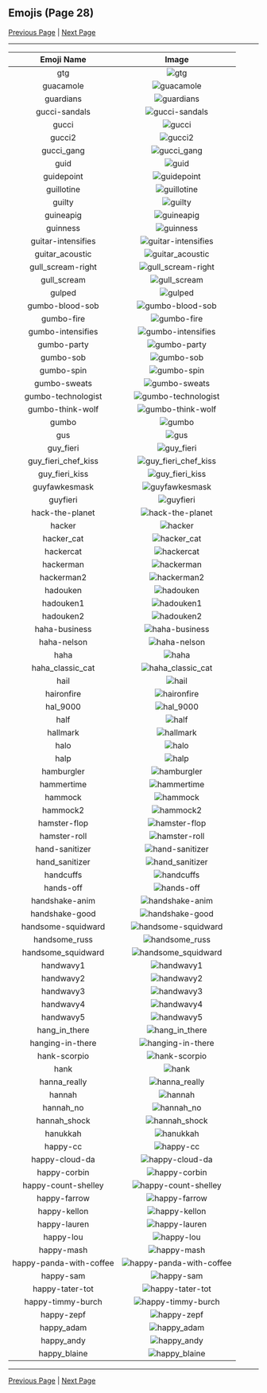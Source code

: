 
## Emojis (Page 28)

[Previous Page](/docs/rc/page-g-0027.md)
  | [Next Page](/docs/rc/page-h-0029.md)

<hr />

|Emoji Name|Image|
| :-: | :-: |
|gtg| ![gtg](/emojis/rc/gtg.png)|
|guacamole| ![guacamole](/emojis/rc/guacamole.png)|
|guardians| ![guardians](/emojis/rc/guardians.png)|
|gucci-sandals| ![gucci-sandals](/emojis/rc/gucci-sandals.jpg)|
|gucci| ![gucci](/emojis/rc/gucci.png)|
|gucci2| ![gucci2](/emojis/rc/gucci2.png)|
|gucci_gang| ![gucci_gang](/emojis/rc/gucci_gang.png)|
|guid| ![guid](/emojis/rc/guid.gif)|
|guidepoint| ![guidepoint](/emojis/rc/guidepoint.png)|
|guillotine| ![guillotine](/emojis/rc/guillotine.png)|
|guilty| ![guilty](/emojis/rc/guilty.gif)|
|guineapig| ![guineapig](/emojis/rc/guineapig.png)|
|guinness| ![guinness](/emojis/rc/guinness.png)|
|guitar-intensifies| ![guitar-intensifies](/emojis/rc/guitar-intensifies.gif)|
|guitar_acoustic| ![guitar_acoustic](/emojis/rc/guitar_acoustic.png)|
|gull_scream-right| ![gull_scream-right](/emojis/rc/gull_scream-right.gif)|
|gull_scream| ![gull_scream](/emojis/rc/gull_scream.gif)|
|gulped| ![gulped](/emojis/rc/gulped.png)|
|gumbo-blood-sob| ![gumbo-blood-sob](/emojis/rc/gumbo-blood-sob.png)|
|gumbo-fire| ![gumbo-fire](/emojis/rc/gumbo-fire.gif)|
|gumbo-intensifies| ![gumbo-intensifies](/emojis/rc/gumbo-intensifies.gif)|
|gumbo-party| ![gumbo-party](/emojis/rc/gumbo-party.gif)|
|gumbo-sob| ![gumbo-sob](/emojis/rc/gumbo-sob.png)|
|gumbo-spin| ![gumbo-spin](/emojis/rc/gumbo-spin.gif)|
|gumbo-sweats| ![gumbo-sweats](/emojis/rc/gumbo-sweats.png)|
|gumbo-technologist| ![gumbo-technologist](/emojis/rc/gumbo-technologist.png)|
|gumbo-think-wolf| ![gumbo-think-wolf](/emojis/rc/gumbo-think-wolf.png)|
|gumbo| ![gumbo](/emojis/rc/gumbo.png)|
|gus| ![gus](/emojis/rc/gus.jpg)|
|guy_fieri| ![guy_fieri](/emojis/rc/guy_fieri.png)|
|guy_fieri_chef_kiss| ![guy_fieri_chef_kiss](/emojis/rc/guy_fieri_chef_kiss.png)|
|guy_fieri_kiss| ![guy_fieri_kiss](/emojis/rc/guy_fieri_kiss.png)|
|guyfawkesmask| ![guyfawkesmask](/emojis/rc/guyfawkesmask.png)|
|guyfieri| ![guyfieri](/emojis/rc/guyfieri.png)|
|hack-the-planet| ![hack-the-planet](/emojis/rc/hack-the-planet.jpg)|
|hacker| ![hacker](/emojis/rc/hacker.png)|
|hacker_cat| ![hacker_cat](/emojis/rc/hacker_cat.png)|
|hackercat| ![hackercat](/emojis/rc/hackercat.png)|
|hackerman| ![hackerman](/emojis/rc/hackerman.png)|
|hackerman2| ![hackerman2](/emojis/rc/hackerman2.gif)|
|hadouken| ![hadouken](/emojis/rc/hadouken.jpg)|
|hadouken1| ![hadouken1](/emojis/rc/hadouken1.gif)|
|hadouken2| ![hadouken2](/emojis/rc/hadouken2.gif)|
|haha-business| ![haha-business](/emojis/rc/haha-business.png)|
|haha-nelson| ![haha-nelson](/emojis/rc/haha-nelson.gif)|
|haha| ![haha](/emojis/rc/haha.gif)|
|haha_classic_cat| ![haha_classic_cat](/emojis/rc/haha_classic_cat.jpg)|
|hail| ![hail](/emojis/rc/hail.png)|
|haironfire| ![haironfire](/emojis/rc/haironfire.jpg)|
|hal_9000| ![hal_9000](/emojis/rc/hal_9000.png)|
|half| ![half](/emojis/rc/half.png)|
|hallmark| ![hallmark](/emojis/rc/hallmark.png)|
|halo| ![halo](/emojis/rc/halo.png)|
|halp| ![halp](/emojis/rc/halp.png)|
|hamburgler| ![hamburgler](/emojis/rc/hamburgler.png)|
|hammertime| ![hammertime](/emojis/rc/hammertime.gif)|
|hammock| ![hammock](/emojis/rc/hammock.jpg)|
|hammock2| ![hammock2](/emojis/rc/hammock2.png)|
|hamster-flop| ![hamster-flop](/emojis/rc/hamster-flop.gif)|
|hamster-roll| ![hamster-roll](/emojis/rc/hamster-roll.gif)|
|hand-sanitizer| ![hand-sanitizer](/emojis/rc/hand-sanitizer.png)|
|hand_sanitizer| ![hand_sanitizer](/emojis/rc/hand_sanitizer.png)|
|handcuffs| ![handcuffs](/emojis/rc/handcuffs.png)|
|hands-off| ![hands-off](/emojis/rc/hands-off.jpg)|
|handshake-anim| ![handshake-anim](/emojis/rc/handshake-anim.gif)|
|handshake-good| ![handshake-good](/emojis/rc/handshake-good.png)|
|handsome-squidward| ![handsome-squidward](/emojis/rc/handsome-squidward.png)|
|handsome_russ| ![handsome_russ](/emojis/rc/handsome_russ.jpg)|
|handsome_squidward| ![handsome_squidward](/emojis/rc/handsome_squidward.png)|
|handwavy1| ![handwavy1](/emojis/rc/handwavy1.jpg)|
|handwavy2| ![handwavy2](/emojis/rc/handwavy2.jpg)|
|handwavy3| ![handwavy3](/emojis/rc/handwavy3.jpg)|
|handwavy4| ![handwavy4](/emojis/rc/handwavy4.jpg)|
|handwavy5| ![handwavy5](/emojis/rc/handwavy5.jpg)|
|hang_in_there| ![hang_in_there](/emojis/rc/hang_in_there.gif)|
|hanging-in-there| ![hanging-in-there](/emojis/rc/hanging-in-there.png)|
|hank-scorpio| ![hank-scorpio](/emojis/rc/hank-scorpio.png)|
|hank| ![hank](/emojis/rc/hank.jpg)|
|hanna_really| ![hanna_really](/emojis/rc/hanna_really.png)|
|hannah| ![hannah](/emojis/rc/hannah.png)|
|hannah_no| ![hannah_no](/emojis/rc/hannah_no.png)|
|hannah_shock| ![hannah_shock](/emojis/rc/hannah_shock.png)|
|hanukkah| ![hanukkah](/emojis/rc/hanukkah.gif)|
|happy-cc| ![happy-cc](/emojis/rc/happy-cc.png)|
|happy-cloud-da| ![happy-cloud-da](/emojis/rc/happy-cloud-da.png)|
|happy-corbin| ![happy-corbin](/emojis/rc/happy-corbin.png)|
|happy-count-shelley| ![happy-count-shelley](/emojis/rc/happy-count-shelley.png)|
|happy-farrow| ![happy-farrow](/emojis/rc/happy-farrow.png)|
|happy-kellon| ![happy-kellon](/emojis/rc/happy-kellon.png)|
|happy-lauren| ![happy-lauren](/emojis/rc/happy-lauren.png)|
|happy-lou| ![happy-lou](/emojis/rc/happy-lou.png)|
|happy-mash| ![happy-mash](/emojis/rc/happy-mash.png)|
|happy-panda-with-coffee| ![happy-panda-with-coffee](/emojis/rc/happy-panda-with-coffee.png)|
|happy-sam| ![happy-sam](/emojis/rc/happy-sam.png)|
|happy-tater-tot| ![happy-tater-tot](/emojis/rc/happy-tater-tot.gif)|
|happy-timmy-burch| ![happy-timmy-burch](/emojis/rc/happy-timmy-burch.gif)|
|happy-zepf| ![happy-zepf](/emojis/rc/happy-zepf.png)|
|happy_adam| ![happy_adam](/emojis/rc/happy_adam.png)|
|happy_andy| ![happy_andy](/emojis/rc/happy_andy.jpg)|
|happy_blaine| ![happy_blaine](/emojis/rc/happy_blaine.png)|

<hr/>

[Previous Page](/docs/rc/page-g-0027.md)
  | [Next Page](/docs/rc/page-h-0029.md)